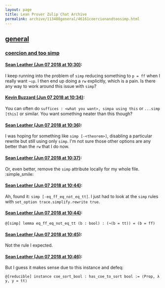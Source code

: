 ```yaml
---
layout: page
title: Lean Prover Zulip Chat Archive 
permalink: archive/113488general/46161coercionandtoosimp.html
---
```


## [general](index.html)
### [coercion and too simp](46161coercionandtoosimp.html)

#### [Sean Leather (Jun 07 2018 at 10:30)](https://leanprover.zulipchat.com/#narrow/stream/113488-general/topic/coercion%20and%20too%20simp/near/127703649):
I keep running into the problem of `simp` reducing something to `p = ff` when I really want `¬↥p`. I then end up doing a `rw` explicitly, which is a pain. Is there any way to work around this issue with `simp`?

#### [Kevin Buzzard (Jun 07 2018 at 10:34)](https://leanprover.zulipchat.com/#narrow/stream/113488-general/topic/coercion%20and%20too%20simp/near/127703860):
You can often do `suffices : <what you want>, simpa using this` or `...simp [this]` or similar. You want something neater than this though?

#### [Sean Leather (Jun 07 2018 at 10:36)](https://leanprover.zulipchat.com/#narrow/stream/113488-general/topic/coercion%20and%20too%20simp/near/127703975):
I was hoping for something like `simp [-<theorem>]`, disabling a particular rewrite but still using only `simp`. I'm not sure those other options are any better than the `rw` that I do now.

#### [Sean Leather (Jun 07 2018 at 10:37)](https://leanprover.zulipchat.com/#narrow/stream/113488-general/topic/coercion%20and%20too%20simp/near/127703996):
Or, even better, remove the `simp` attribute locally for my whole file. :simple_smile:

#### [Sean Leather (Jun 07 2018 at 10:44)](https://leanprover.zulipchat.com/#narrow/stream/113488-general/topic/coercion%20and%20too%20simp/near/127704359):
Ah, found it: `simp [-eq_ff_eq_not_eq_tt]`. I just had to look at the `simp` rules with `set_option trace.simplify.rewrite true`.

#### [Sean Leather (Jun 07 2018 at 10:44)](https://leanprover.zulipchat.com/#narrow/stream/113488-general/topic/coercion%20and%20too%20simp/near/127704372):
```lean
@[simp] lemma eq_ff_eq_not_eq_tt (b : bool) : (¬(b = tt)) = (b = ff)
```

#### [Sean Leather (Jun 07 2018 at 10:45)](https://leanprover.zulipchat.com/#narrow/stream/113488-general/topic/coercion%20and%20too%20simp/near/127704392):
Not the rule I expected.

#### [Sean Leather (Jun 07 2018 at 10:46)](https://leanprover.zulipchat.com/#narrow/stream/113488-general/topic/coercion%20and%20too%20simp/near/127704475):
But I guess it makes sense due to this instance and defeq:

```lean
@[reducible] instance coe_sort_bool : has_coe_to_sort bool := ⟨Prop, λ y, y = tt⟩
```

